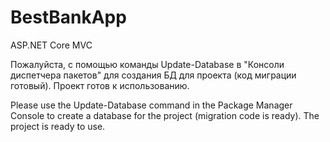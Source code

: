 # BestBankApp
ASP.NET Core MVC


Пожалуйста, с помощью команды Update-Database в "Консоли диспетчера пакетов" для создания БД для проекта (код миграции готовый). Проект готов к использованию.

Please use the Update-Database command in the Package Manager Console to create a database for the project (migration code is ready). The project is ready to use.
